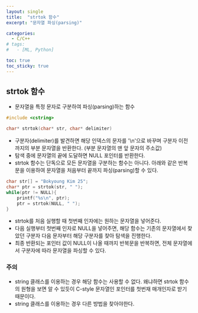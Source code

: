 ```yaml
---
layout: single
title:  "strtok 함수"
excerpt: "문자열 파싱(parsing)"

categories:
  - C/C++
# tags:
#   - [ML, Python]

toc: true
toc_sticky: true
---
```


## strtok 함수
- 문자열을 특정 문자로 구분하여 파싱(parsing)하는 함수

```c
#include <cstring>

char* strtok(char* str, char* delimiter)
```

- 구분자(delimiter)를 발견하면 해당 인덱스의 문자를 '\n'으로 바꾸며 구분자 이전까지의 부분 문자열을 반환한다. (부분 문자열의 맨 앞 문자의 주소값)
- 탐색 중에 문자열의 끝에 도달하면 NULL 포인터를 반환한다.
- strtok 함수는 단독으로 모든 문자열을 구분하는 함수는 아니다. 아래와 같은 반복문을 이용하여 문자열을 처음부터 끝까지 파싱(parsing)할 수 있다.

```c
char str[] = "Bokyoung Kim 25";
char* ptr = strtok(str, " ");
while(ptr != NULL){
    printf("%s\n", ptr);
    ptr = strtok(NULL, " ");
}
```

- strtok를 처음 실행할 때 첫번째 인자에는 원하는 문자열을 넣어준다.
- 다음 실행부터 첫번째 인자로 NULL을 넣어주면, 해당 함수는 기존의 문자열에서 찾았던 구분자 다음 문자부터 해당 구분자를 찾아 탐색을 진행한다.
- 최종 반환되는 포인터 값이 NULL이 나올 때까지 반복문을 반복하면, 전체 문자열에서 구분자에 따라 문자열을 파싱할 수 있다.

### 주의
- string 클래스를 이용하는 경우 해당 함수는 사용할 수 없다. 왜냐하면 strtok 함수의 원형을 보면 알 수 있듯이 C-style 문자열인 포인터를 첫번재 매개인자로 받기 때문이다.
- string 클래스를 이용하는 경우 다른 방법을 찾아야한다.